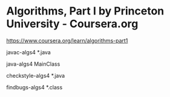 # Algorithms, Part I by Princeton University - Coursera.org

<https://www.coursera.org/learn/algorithms-part1>

javac-algs4 *.java

java-algs4 MainClass

checkstyle-algs4 *.java

findbugs-algs4 *.class
